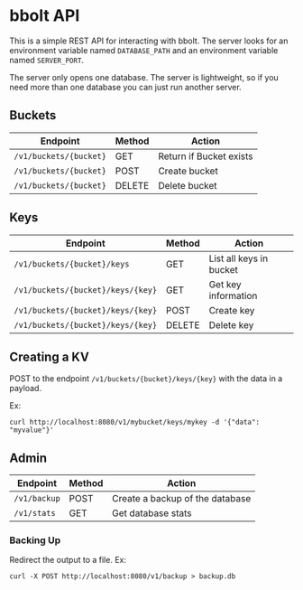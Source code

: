 # bbolt API

This is a simple REST API for interacting with bbolt. The server looks for an environment variable named `DATABASE_PATH`
 and an environment variable named `SERVER_PORT`.

The server only opens one database. The server is lightweight, so if you need more than one database you can just run
another server.

## Buckets

|Endpoint|Method|Action|
|--------|------|------|
|`/v1/buckets/{bucket}`| GET | Return if Bucket exists|
|`/v1/buckets/{bucket}`| POST | Create bucket|
|`/v1/buckets/{bucket}`| DELETE | Delete bucket |

## Keys
|Endpoint|Method|Action|
|--------|------|------|
|`/v1/buckets/{bucket}/keys` | GET | List all keys in bucket |
|`/v1/buckets/{bucket}/keys/{key}`| GET | Get key information |
|`/v1/buckets/{bucket}/keys/{key}` | POST | Create key |
|`/v1/buckets/{bucket}/keys/{key}` | DELETE | Delete key|


## Creating a  KV
POST to the endpoint `/v1/buckets/{bucket}/keys/{key}` with the data in a payload.

Ex:

`curl http://localhost:8080/v1/mybucket/keys/mykey -d '{"data": "myvalue"}'`

## Admin

|Endpoint|Method|Action|
|--------|------|------|
|`/v1/backup`| POST | Create a backup of the database|
|`/v1/stats` | GET | Get database stats |

### Backing Up

Redirect the output to a file. Ex:

`curl -X POST http://localhost:8080/v1/backup > backup.db`